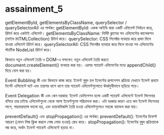 # assainment_5
getElementById, getElementsByClassName, querySelector / querySelectorAll এর পার্থক্য: getElementById: একক আইডি দ্বারা একটি এলিমেন্ট নির্বাচন করে, রিটার্ন করে একটাই এলিমেন্ট। getElementsByClassName: নির্দিষ্ট ক্লাসের সব এলিমেন্টের কালেকশন (লাইভ HTMLCollection) রিটার্ন করে। querySelector: CSS সিলেক্টর ব্যবহার করে প্রথম মিলে যাওয়া এলিমেন্ট রিটার্ন করে। querySelectorAll: CSS সিলেক্টর ব্যবহার করে মিলে যাওয়া সব এলিমেন্টের স্ট্যাটিক NodeList রিটার্ন করে।

কিভাবে নতুন এলিমেন্ট তৈরি ও DOM-এ বসাবেন: নতুন এলিমেন্ট তৈরি করতে document.createElement() ব্যবহার করা হয়। এরপর প্যারেন্ট এলিমেন্টের মধ্যে appendChild() দিয়ে যোগ করা হয়।

Event Bubbling কী এবং কিভাবে কাজ করে: ইভেন্ট বুদ্বুদ হল ইভেন্টের প্রপাগেশন প্রক্রিয়া যেখানে ইভেন্ট প্রথমে টার্গেট এলিমেন্টে ঘটে এবং তারপর ধাপে ধাপে তার প্যারেন্ট এলিমেন্টগুলোতে ঊর্ধ্বমুখীভাবে ছড়িয়ে পড়ে।

Event Delegation কী এবং কেন দরকার: ইভেন্ট ডেলিগেশন হলো একটি প্যারেন্ট এলিমেন্টে ইভেন্ট লিসেনার বসিয়ে তার চাইল্ড এলিমেন্টগুলো থেকে আসা ইভেন্টগুলো পরিচালনা করা। এটা দরকার কারণ এতে কম ইভেন্ট লিসেনার লাগে, পারফরম্যান্স ভালো হয়, এবং ডায়নামিকলি তৈরি হওয়া এলিমেন্টগুলোও সহজে হ্যান্ডেল করা যায়।

preventDefault() এবং stopPropagation() এর পার্থক্য: preventDefault(): ইভেন্টের ডিফল্ট আচরণ (যেমন লিঙ্ক ক্লিক করলে পেজ লোড হওয়া) রোধ করে। stopPropagation(): ইভেন্টের বুদ্বুদ প্রক্রিয়াকে বন্ধ করে, অর্থাৎ ইভেন্ট প্যারেন্ট এলিমেন্টে ছড়ায় না।